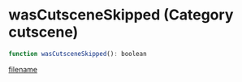 # wasCutsceneSkipped (Category cutscene)

```js
function wasCutsceneSkipped(): boolean
```

[filename](wasCutsceneSkipped_m.md ':include')